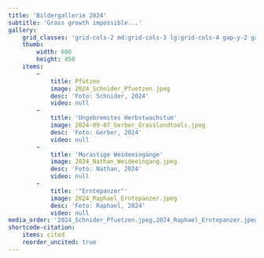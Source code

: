 ```yaml
---
title: 'Bildergallerie 2024'
subtitle: 'Grass growth impossible...'
gallery:
    grid_classes: 'grid-cols-2 md:grid-cols-3 lg:grid-cols-4 gap-y-2 gap-x-2'
    thumb:
        width: 600
        height: 450
    items:
        -
            title: Pfützen
            image: 2024_Schnider_Pfuetzen.jpeg
            desc: 'Foto: Schnider, 2024'
            video: null
        -
            title: 'Ungebremstes Herbstwachstum'
            image: 2024-09-07_Gerber_Grasslandtools.jpeg
            desc: 'Foto: Gerber, 2024'
            video: null
        -
            title: 'Morastige Weideeingänge'
            image: 2024_Nathan_Weideeingang.jpeg
            desc: 'Foto: Nathan, 2024'
            video: null
        -
            title: '"Erntepanzer"'
            image: 2024_Raphael_Erntepanzer.jpeg
            desc: 'Foto: Raphael, 2024'
            video: null
media_order: '2024_Schnider_Pfuetzen.jpeg,2024_Raphael_Erntepanzer.jpeg,2024_Nathan_Weideeingang.jpeg,2024-06-13_Graswachstumskarte.jpeg,2024-07-17_Heubelueftung_Sommertag.jpeg,2024-09-07_Gerber_Grasslandtools.jpeg,2024_PittKaech_Pretopping.jpeg,2024-PittKaech_erste-Nachweide-2024-03-19.jpeg,2024_Sutter_Wintereinfall.jpeg,2024_Sutter_Erosion.PNG,2024_Sutter_Löwenzahn.jpeg,2024_Marti_Koppel-Maehen-mit-Motormaeher.jpg,2024_Marti_Weidemischung-mit-Kraeuter.jpg,2024_Marti_Weidebeginn_07.02.2024.jpg,2024_Marti_Abgestorbene-Triebe-und-Keimlinge-alt-genutzt.jpg'
shortcode-citation:
    items: cited
    reorder_uncited: true
---
```


